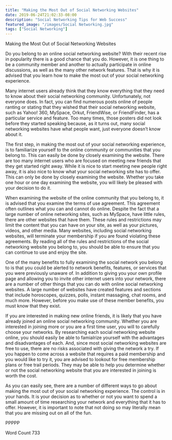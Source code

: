 ```yaml
---
title: "Making the Most Out of Social Networking Websites"
date: 2019-06-24T21:02:33-08:00
description: "Social Networking Tips for Web Success"
featured_image: "/images/Social Networking.jpg"
tags: ["Social Networking"]
---
```


Making the Most Out of Social Networking Websites

Do you belong to an online social networking website? With their recent rise in popularity there is a good chance that you do.  However, it is one thing to be a community member and another to actually participate in online discussions, as well as the many other network features.  That is why it is advised that you learn how to make the most out of your social networking experience. 

Many internet users already think that they know everything that they need to know about their social networking community.  Unfortunately, not everyone does. In fact, you can find numerous posts online of people ranting or stating that they wished that their social networking website, such as Yahoo! 360, MySpace, Orkut, FriendWise, or FriendFinder, has a particular service and feature.  Too many times, those posters did not look before they started speaking because, as it turns out, many social networking websites have what people want, just everyone doesn’t know about it.  

The first step, in making the most out of your social networking experience, is to familiarize yourself to the online community or communities that you belong to. This can easily be done by closely examining the website. There are too many internet users who are focused on meeting new friends that they get started right away.  While it is nice to start meeting new people right away, it is also nice to know what your social networking site has to offer.  This can only be done by closely examining the website.  Whether you take one hour or one day examining the website, you will likely be pleased with your decision to do it.  

When examining the website of the online community that you belong to, it is advised that you examine the terms of use agreement. This agreement often outlines what you can and cannot do online. Despite the fact that a large number of online networking sites, such as MySpace, have little rules, there are other websites that have them.  These rules and restrictions may limit the content that you can have on your site, as well as your pictures, videos, and other media.  Many websites, including social networking websites, will terminate your membership if you are found violating these agreements.  By reading all of the rules and restrictions of the social networking website you belong to, you should be able to ensure that you can continue to use and enjoy the site.

One of the many benefits to fully examining the social network you belong to is that you could be alerted to network benefits, features, or services that you were previously unaware of.  In addition to giving you your own profile page and allowing you to invite other internet users into your network, there are a number of other things that you can do with online social networking websites. A large number of websites have created features and sections that include horoscopes, quizzes, polls, instant massaging, chat rooms, and much more.  However, before you make use of these member benefits, you must know that they exist. 

If you are interested in making new online friends, it is likely that you have already joined an online social networking community. Whether you are interested in joining more or you are a first time user, you will to carefully choose your networks.  By researching each social networking website online, you should easily be able to famialrize yourself with the advantages and disadvantages of each. And, since most social networking websites are free to use, there are no risks associated with giving the network a try.  If you happen to come across a website that requires a paid membership and you would like to try it, you are advised to lookout for free membership plans or free trail periods.  They may be able to help you determine whether or not the social networking website that you are interested in joining is worth the cost.

As you can easily see, there are a number of different ways to go about making the most out of your social networking experience. The control is in your hands.  It is your decision as to whether or not you want to spend a small amount of time researching your network and everything that it has to offer.  However, it is important to note that not doing so may literally mean that you are missing out on all of the fun.

PPPPP

Word Count 733


